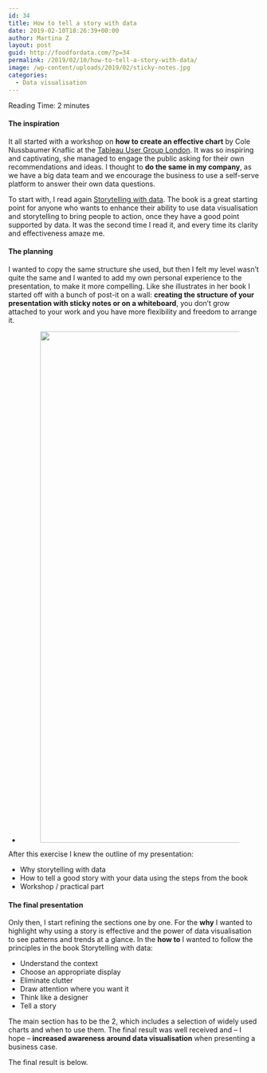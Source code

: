 ```yaml
---
id: 34
title: How to tell a story with data
date: 2019-02-10T18:26:39+00:00
author: Martina Z
layout: post
guid: http://foodfordata.com/?p=34
permalink: /2019/02/10/how-to-tell-a-story-with-data/
image: /wp-content/uploads/2019/02/sticky-notes.jpg
categories:
  - Data visualisation
---
```

<span class="rt-reading-time" style="display: block;"><span class="rt-label rt-prefix">Reading Time: </span> <span class="rt-time">2</span> <span class="rt-label rt-postfix">minutes</span></span> 

#### The inspiration

It all started with a workshop on **how to create an effective chart** by Cole Nussbaumer Knaflic at the <a href="https://usergroups.tableau.com/london" target="_blank" rel="noreferrer noopener" aria-label=" (opens in a new tab)">Tableau User Group London</a>. It was so inspiring and captivating, she managed to engage the public asking for their own recommendations and ideas. I thought to **do the same in my company**, as we have a big data team and we encourage the business to use a self-serve platform to answer their own data questions.

To start with, I read again <a href="http://www.storytellingwithdata.com/" target="_blank" rel="noreferrer noopener" aria-label=" (opens in a new tab)">Storytelling with data</a>. The book is a great starting point for anyone who wants to enhance their ability to use data visualisation and storytelling to bring people to action, once they have a good point supported by data. It was the second time I read it, and every time its clarity and effectiveness amaze me. 

#### The planning

I wanted to copy the same structure she used, but then I felt my level wasn&#8217;t quite the same and I wanted to add my own personal experience to the presentation, to make it more compelling. Like she illustrates in her book I started off with a bunch of post-it on a wall: **creating the structure of your presentation with sticky notes or on a whiteboard**, you don&#8217;t grow attached to your work and you have more flexibility and freedom to arrange it. 

<ul class="wp-block-gallery columns-1 is-cropped">
  <li class="blocks-gallery-item">
    <figure><img width="960" height="1024" src="http://foodfordata.com/wp-content/uploads/2019/02/sticky-notes-960x1024.jpg" alt="" data-id="36" data-link="http://foodfordata.com/?attachment_id=36" class="wp-image-36" srcset="http://foodfordata.com/wp-content/uploads/2019/02/sticky-notes-960x1024.jpg 960w, http://foodfordata.com/wp-content/uploads/2019/02/sticky-notes-281x300.jpg 281w, http://foodfordata.com/wp-content/uploads/2019/02/sticky-notes-768x819.jpg 768w, http://foodfordata.com/wp-content/uploads/2019/02/sticky-notes.jpg 1147w" sizes="(max-width: 960px) 100vw, 960px" /></figure>
  </li>
</ul>

After this exercise I knew the outline of my presentation:

  * Why storytelling with data
  * How to tell a good story with your data using the steps from the book
  * Workshop / practical part

#### The final presentation

<p style="text-align:left">
  Only then, I start refining the sections one by one. For the <strong>why</strong> I wanted to highlight why using a story is effective and the power of data visualisation to see patterns and trends at a glance. In the <strong>how to</strong> I wanted to follow the principles in the book Storytelling with data:
</p>

  * Understand the context
  * Choose an appropriate display
  * Eliminate clutter
  * Draw attention where you want it
  * Think like a designer
  * Tell a story

The main section has to be the 2, which includes a selection of widely used charts and when to use them. The final result was well received and &#8211; I hope &#8211; **increased awareness around data visualisation** when presenting a business case.

The final result is below.